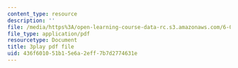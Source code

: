 ```yaml
---
content_type: resource
description: ''
file: /media/https%3A/open-learning-course-data-rc.s3.amazonaws.com/6-002-circuits-and-electronics-spring-2007/436f601051b15e6a2eff7b7d2774631e_TXJIhDHtHSI.pdf
file_type: application/pdf
resourcetype: Document
title: 3play pdf file
uid: 436f6010-51b1-5e6a-2eff-7b7d2774631e
---
```

